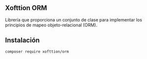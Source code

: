 ## Xofttion ORM

Librería que proporciona un conjunto de clase para implementar los principios de mapeo objeto-relacional (ORM).

## Instalación

    composer require xofttion/orm